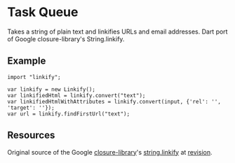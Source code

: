 # Task Queue

Takes a string of plain text and linkifies URLs and email addresses. Dart port of Google closure-library's String.linkify.

## Example

	import "linkify";
	
	var linkify = new Linkify();
	var linkifiedHtml = linkify.convert("text");
	var linkifiedHtmlWithAttributes = linkify.convert(input, {'rel': '', 'target': ''});
	var url = linkify.findFirstUrl("text");
	
## Resources

Original source of the Google [closure-library](https://code.google.com/p/closure-library/)'s 
[string.linkify](https://code.google.com/p/closure-library/source/browse/closure/goog/string/linkify.js) 
at [revision](https://code.google.com/p/closure-library/source/browse/closure/goog/string/linkify.js?r=8281e61b4173d0cdcd91d3815690d59bae410ca5).
